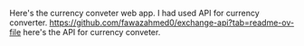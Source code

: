 Here's the currency conveter web app.
I had used API for currency converter.
https://github.com/fawazahmed0/exchange-api?tab=readme-ov-file here's the API for currency conveter.
